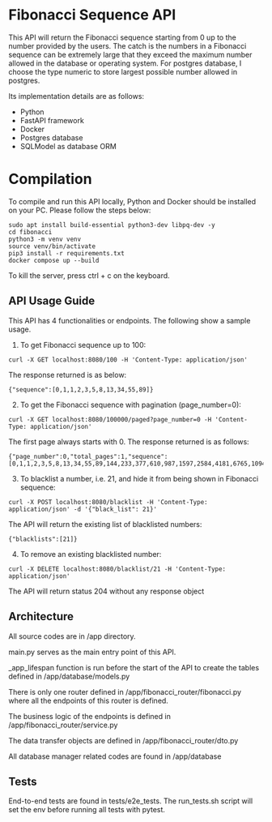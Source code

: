 # Fibonacci Sequence API
This API will return the Fibonacci sequence starting from 0 up to the number provided by the users. 
The catch is the numbers in a Fibonacci sequence can be extremely large that they exceed the maximum number allowed in the database or operating system.
For postgres database, I choose the type numeric to store largest possible number allowed in postgres.

Its implementation details are as follows:

* Python
* FastAPI framework
* Docker
* Postgres database
* SQLModel as database ORM

# Compilation
To compile and run this API locally, Python and Docker should be installed on your PC.
Please follow the steps below:
```console
sudo apt install build-essential python3-dev libpq-dev -y
cd fibonacci
python3 -m venv venv
source venv/bin/activate
pip3 install -r requirements.txt
docker compose up --build
```
To kill the server, press ctrl + c on the keyboard.

## API Usage Guide
This API has 4 functionalities or endpoints. The following show a sample usage.
1. To get Fibonacci sequence up to 100: 
```console
curl -X GET localhost:8080/100 -H 'Content-Type: application/json'
```
The response returned is as below:
```console
{"sequence":[0,1,1,2,3,5,8,13,34,55,89]}
```
2. To get the Fibonacci sequence with pagination (page_number=0):
```console
curl -X GET localhost:8080/100000/paged?page_number=0 -H 'Content-Type: application/json'
```
The first page always starts with 0.
The response returned is as follows:
```console
{"page_number":0,"total_pages":1,"sequence":[0,1,1,2,3,5,8,13,34,55,89,144,233,377,610,987,1597,2584,4181,6765,10946,17711,28657,46368,75025]}
```
3. To blacklist a number, i.e. 21, and hide it from being shown in Fibonacci sequence:
```console
curl -X POST localhost:8080/blacklist -H 'Content-Type: application/json' -d '{"black_list": 21}'
```
The API will return the existing list of blacklisted numbers:
```console
{"blacklists":[21]}
```
4. To remove an existing blacklisted number:
```console
curl -X DELETE localhost:8080/blacklist/21 -H 'Content-Type: application/json'
```
The API will return status 204 without any response object

## Architecture
All source codes are in /app directory.

main.py serves as the main entry point of this API.

_app_lifespan function is run before the start of the API to create the tables defined in /app/database/models.py

There is only one router defined in /app/fibonacci_router/fibonacci.py where all the endpoints of this router is defined.

The business logic of the endpoints is defined in /app/fibonacci_router/service.py

The data transfer objects are defined in /app/fibonacci_router/dto.py

All database manager related codes are found in /app/database

## Tests
End-to-end tests are found in tests/e2e_tests. 
The run_tests.sh script will set the env before running all tests with pytest.
